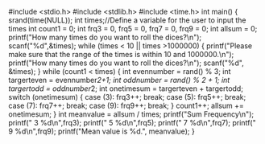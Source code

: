 #include <stdio.h>
#include <stdlib.h>
#include <time.h>
int main()
{
    srand(time(NULL));
    int times;//Define a variable for the user to input the times
    int count1 = 0;
    int frq3 = 0, frq5 = 0, frq7 = 0, frq9 = 0;
    int allsum = 0;
    printf("How many times do you want to roll the dices?\n");
    scanf("%d",&times);
    while (times < 10 || times >1000000) {
        printf("Please make sure that the range of the times is within 10 and 1000000.\n");
        printf("How many times do you want to roll the dices?\n");
        scanf("%d", &times);
    }
    while (count1 < times)
    {
        int evennumber = rand() % 3;
        int targerteven = evennumber*2+1;
        int oddnumber = rand() % 2 + 1;
        int targertodd = oddnumber*2;
        int onetimesum = targerteven + targertodd;
        switch (onetimesum)
        {
            case (3):
                frq3++;
                break;
            case (5):
                frq5++;
                break;
            case (7):
                frq7++;
                break;
            case (9):
                frq9++;
                break;
        }
        count1++;
        allsum += onetimesum;
    }
    int meanvalue  = allsum / times;
    printf("Sum   Frequency\n");
    printf(" 3       %d\n",frq3);
    printf(" 5       %d\n",frq5);
    printf(" 7       %d\n",frq7);
    printf(" 9       %d\n",frq9);
    printf("Mean value is %d.", meanvalue);
}
